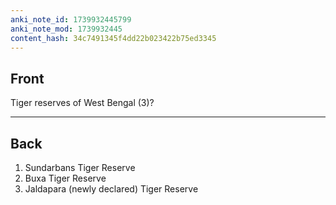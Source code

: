 ```yaml
---
anki_note_id: 1739932445799
anki_note_mod: 1739932445
content_hash: 34c7491345f4dd22b023422b75ed3345
---
```


## Front

Tiger reserves of West Bengal (3)?

<hr/>

## Back

1. Sundarbans Tiger Reserve  
2. Buxa Tiger Reserve  
3. Jaldapara (newly declared) Tiger Reserve